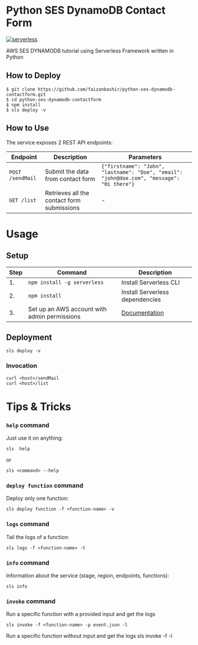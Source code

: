 # Python SES DynamoDB Contact Form

[![serverless](http://public.serverless.com/badges/v3.svg)](http://www.serverless.com)

AWS SES DYNAMODB tutorial using Serverless Framework written in Python

## How to Deploy

```
$ git clone https://github.com/faizanbashir/python-ses-dynamodb-contactform.git
$ cd python-ses-dynamodb-contactform
$ npm install
$ sls deploy -v
```

## How to Use
The service exposes 2 REST API endpoints:

| **Endpoint** |**Description**|**Parameters**|
|-------|------|------|
| `POST /sendMail` | Submit the data from contact form  | `{"firstname": "John", "lastname": "Doe", "email": "john@doe.com", "message": "Hi there"}` |
| `GET /list` | Retrieves all the contact form submissions | - |

# Usage
## Setup
| **Step** | **Command** |**Description**|
|---|-------|------|
|  1. | `npm install -g serverless` | Install Serverless CLI  |
|  2. | `npm install` | Install Serverless dependencies  |
|  3. | Set up an AWS account with admin permissions | [Documentation](https://serverless.com/framework/docs/providers/aws/guide/credentials/)  |

## Deployment

	sls deploy -v

### Invocation

	curl <host>/sendMail
	curl <host>/list

# Tips & Tricks

### `help` command
Just use it on anything:

	sls  help
or

	sls <command> --help

### `deploy function` command
Deploy only one function:

	sls deploy function -f <function-name> -v

### `logs` command
Tail the logs of a function:

	sls logs -f <function-name> -t

### `info` command
Information about the service (stage, region, endpoints, functions):

	sls info

### `invoke` command
Run a specific function with a provided input and get the logs

	sls invoke -f <function-name> -p event.json -l
Run a specific function without input and get the logs
	sls invoke -f <function-name> -l
